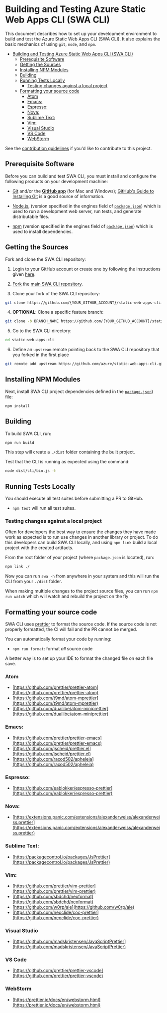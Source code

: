 # Building and Testing Azure Static Web Apps CLI (SWA CLI)

This document describes how to set up your development environment to build and test the Azure Static Web Apps CLI (SWA CLI).
It also explains the basic mechanics of using `git`, `node`, and `npm`.

- [Building and Testing Azure Static Web Apps CLI (SWA CLI)](#building-and-testing-azure-static-web-apps-cli-swa-cli)
  - [Prerequisite Software](#prerequisite-software)
  - [Getting the Sources](#getting-the-sources)
  - [Installing NPM Modules](#installing-npm-modules)
  - [Building](#building)
  - [Running Tests Locally](#running-tests-locally)
    - [Testing changes against a local project](#testing-changes-against-a-local-project)
  - [Formatting your source code](#formatting-your-source-code)
    - [Atom](#atom)
    - [Emacs:](#emacs)
    - [Espresso:](#espresso)
    - [Nova:](#nova)
    - [Sublime Text:](#sublime-text)
    - [Vim:](#vim)
    - [Visual Studio](#visual-studio)
    - [VS Code](#vs-code)
    - [WebStorm](#webstorm)

See the [contribution guidelines](https://github.com/azure/static-web-apps-cli/blob/main/CONTRIBUTING.md) if you'd like to contribute to this project.

## Prerequisite Software

Before you can build and test SWA CLI, you must install and configure the following products on your development machine:

- [Git](https://git-scm.com/) and/or the [**GitHub app**](https://desktop.github.com/) (for Mac and Windows);
  [GitHub's Guide to Installing Git](https://help.github.com/articles/set-up-git) is a good source of information.

- [Node.js](https://nodejs.org), (version specified in the engines field of [`package.json`](../package.json)) which is used to run a development web server, run tests, and generate distributable files.

- [npm](https://www.npmjs.com/) (version specified in the engines field of [`package.json`](../package.json)) which is used to install dependencies.

## Getting the Sources

Fork and clone the SWA CLI repository:

1. Login to your GitHub account or create one by following the instructions given [here](https://github.com/signup/free).

2. [Fork](https://help.github.com/forking) the [main SWA CLI repository](https://github.com/azure/static-web-apps-cli).

3. Clone your fork of the SWA CLI repository:

```bash
git clone https://github.com/{YOUR_GITHUB_ACCOUNT}/static-web-apps-cli.git
```

4. **OPTIONAL**: Clone a specific feature branch:

```bash
git clone -b BRANCH_NAME https://github.com/{YOUR_GITHUB_ACCOUNT}/static-web-apps-cli.git
```

5. Go to the SWA CLI directory:

```bash
cd static-web-apps-cli
```

6. Define an `upstream` remote pointing back to the SWA CLI repository that you forked in the first place

```bash
git remote add upstream https://github.com/azure/static-web-apps-cli.git
```

## Installing NPM Modules

Next, install SWA CLI project dependencies defined in the [`package.json`](../package.json)) file:

```bash
npm install
```

## Building

To build SWA CLI, run:

```bash
npm run build
```

This step will create a `./dist` folder containing the built project.

Test that the CLI is running as expected using the command:

```bash
node dist/cli/bin.js -h
```

## Running Tests Locally

You should execute all test suites before submitting a PR to GitHub.

- `npm test` will run all test suites.

### Testing changes against a local project

Often for developers the best way to ensure the changes they have made work as expected is to run use changes in another library or project. To do this developers can build SWA CLI locally, and using `npm link` build a local project with the created artifacts.

From the root folder of your project (where `package.json` is located), run:

```bash
npm link ./
```

Now you can run `swa -h` from anywhere in your system and this will run the CLI from your `./dist` folder.

When making multiple changes to the project source files, you can run `npm run watch` which will watch and rebuild the project on the fly

## Formatting your source code

SWA CLI uses [prettier](https://prettier.io/) to format the source code. If the source code is not properly formatted, the CI will fail and the PR cannot be merged.

You can automatically format your code by running:

- `npm run format`: format _all_ source code

A better way is to set up your IDE to format the changed file on each file save.

### Atom

- [https://github.com/prettier/prettier-atom](https://github.com/prettier/prettier-atom)
- [https://github.com/t9md/atom-mprettier](https://github.com/t9md/atom-mprettier)
- [https://github.com/duailibe/atom-miniprettier](https://github.com/duailibe/atom-miniprettier)

### Emacs:

- [https://github.com/prettier/prettier-emacs](https://github.com/prettier/prettier-emacs)
- [https://github.com/jscheid/prettier.el](https://github.com/jscheid/prettier.el)
- [https://github.com/raxod502/apheleia](https://github.com/raxod502/apheleia)

### Espresso:

- [https://github.com/eablokker/espresso-prettier](https://github.com/eablokker/espresso-prettier)

### Nova:

- [https://extensions.panic.com/extensions/alexanderweiss/alexanderweiss.prettier](https://extensions.panic.com/extensions/alexanderweiss/alexanderweiss.prettier)

### Sublime Text:

- [https://packagecontrol.io/packages/JsPrettier](https://packagecontrol.io/packages/JsPrettier)

### Vim:

- [https://github.com/prettier/vim-prettier](https://github.com/prettier/vim-prettier)
- [https://github.com/sbdchd/neoformat](https://github.com/sbdchd/neoformat)
- [https://github.com/w0rp/ale](https://github.com/w0rp/ale)
- [https://github.com/neoclide/coc-prettier](https://github.com/neoclide/coc-prettier)

### Visual Studio

- [https://github.com/madskristensen/JavaScriptPrettier](https://github.com/madskristensen/JavaScriptPrettier)

### VS Code

- [https://github.com/prettier/prettier-vscode](https://github.com/prettier/prettier-vscode)

### WebStorm

- [https://prettier.io/docs/en/webstorm.html](https://prettier.io/docs/en/webstorm.html)
